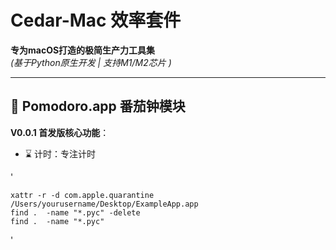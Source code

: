 # Cedar-Mac 效率套件

**专为macOS打造的极简生产力工具集**  
*(基于Python原生开发 | 支持M1/M2芯片 )*

---

## 🍅 Pomodoro.app 番茄钟模块
**V0.0.1 首发版核心功能**：
- ⌛ 计时：专注计时


'

    xattr -r -d com.apple.quarantine /Users/yourusername/Desktop/ExampleApp.app
    find .  -name "*.pyc" -delete
    find .  -name "*.pyc"    

'


